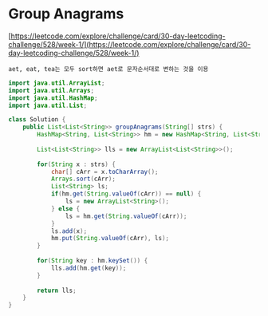 # Group Anagrams

[https://leetcode.com/explore/challenge/card/30-day-leetcoding-challenge/528/week-1/](https://leetcode.com/explore/challenge/card/30-day-leetcoding-challenge/528/week-1/)
~~~
aet, eat, tea는 모두 sort하면 aet로 문자순서대로 변하는 것을 이용
~~~

```java
import java.util.ArrayList;
import java.util.Arrays;
import java.util.HashMap;
import java.util.List;

class Solution {
    public List<List<String>> groupAnagrams(String[] strs) {
    	HashMap<String, List<String>> hm = new HashMap<String, List<String>>();
    	
    	List<List<String>> lls = new ArrayList<List<String>>();
    	
        for(String x : strs) {
        	char[] cArr = x.toCharArray();
        	Arrays.sort(cArr);
        	List<String> ls;
        	if(hm.get(String.valueOf(cArr)) == null) {
        		ls = new ArrayList<String>();
        	} else {
        		ls = hm.get(String.valueOf(cArr));
        	}
        	ls.add(x);
        	hm.put(String.valueOf(cArr), ls);
        }
        
        for(String key : hm.keySet()) {
        	lls.add(hm.get(key));
        }
        
        return lls;
    }
}
```